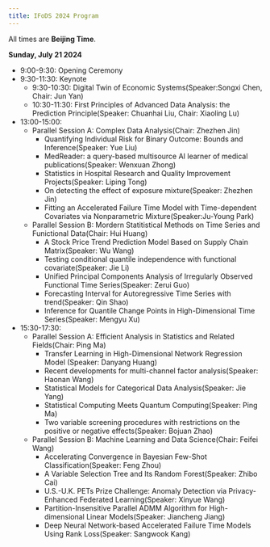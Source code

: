 ```yaml
---
title: IFoDS 2024 Program
---
```


All times are **Beijing Time**. 

**Sunday, July 21 2024**

+ 9:00-9:30: Opening Ceremony
+ 9:30-11:30: Keynote
   + 9:30-10:30: Digital Twin of Economic Systems(Speaker:Songxi Chen, Chair: Jun Yan)
   + 10:30-11:30: First Principles of Advanced Data Analysis: the Prediction Principle(Speaker: Chuanhai Liu, Chair: Xiaoling Lu)
+ 13:00-15:00: 
   + Parallel Session A: Complex Data Analysis(Chair: Zhezhen Jin)
      + Quantifying Individual Risk for Binary Outcome: Bounds and Inference(Speaker: Yue Liu)
      + MedReader: a query-based multisource AI learner of medical publications(Speaker: Wenxuan Zhong)
      + Statistics in Hospital Research and Quality Improvement Projects(Speaker: Liping Tong)
      + On detecting the effect of exposure mixture(Speaker: Zhezhen Jin)
      + Fitting an Accelerated Failure Time Model with Time-dependent Covariates via Nonparametric Mixture(Speaker:Ju-Young Park)
   + Parallel Session B: Mordern Statitistical Methods on Time Series and Funictional Data(Chair: Hui Huang)
      + A Stock Price Trend Prediction Model Based on Supply Chain Matrix(Speaker: Wu Wang)
      + Testing conditional quantile independence with functional covariate(Speaker: Jie Li)
      + Unified Principal Components Analysis of Irregularly Observed Functional Time Series(Speaker: Zerui Guo)
      + Forecasting Interval for Autoregressive Time Series with trend(Speaker: Qin Shao)
      + Inference for Quantile Change Points in High-Dimensional Time Series(Speaker: Mengyu Xu)
+ 15:30-17:30:
   + Parallel Session A: Efficient Analysis in Statistics and Related Fields(Chair: Ping Ma)
      + Transfer Learning in High-Dimensional Network Regression Model (Speaker: Danyang Huang)
      + Recent developments for multi-channel factor analysis(Speaker: Haonan Wang)
      + Statistical Models for Categorical Data Analysis(Speaker: Jie Yang)
      + Statistical Computing Meets Quantum Computing(Speaker: Ping Ma)
      + Two variable screening procedures with restrictions on the positive or negative effects(Speaker: Bojuan Zhao)
   + Parallel Session B: Machine Learning and Data Science(Chair: Feifei Wang)
      + Accelerating Convergence in Bayesian Few-Shot Classification(Speaker: Feng Zhou)
      + A Variable Selection Tree and Its Random Forest(Speaker: Zhibo Cai)
      + U.S.-U.K. PETs Prize Challenge: Anomaly Detection via Privacy-Enhanced Federated Learning(Speaker: Xinyue Wang)
      + Partition-Insensitive Parallel ADMM Algorithm for High-dimensional Linear Models(Speaker: Jiancheng Jiang)
      + Deep Neural Network-based Accelerated Failure Time Models Using Rank Loss(Speaker: Sangwook Kang)